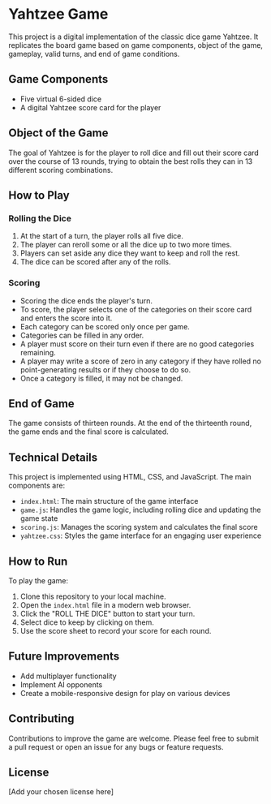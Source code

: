 # Yahtzee Game

This project is a digital implementation of the classic dice game Yahtzee. It replicates the board game based on game components, object of the game, gameplay, valid turns, and end of game conditions.

## Game Components

- Five virtual 6-sided dice
- A digital Yahtzee score card for the player

## Object of the Game

The goal of Yahtzee is for the player to roll dice and fill out their score card over the course of 13 rounds, trying to obtain the best rolls they can in 13 different scoring combinations.

## How to Play

### Rolling the Dice

1. At the start of a turn, the player rolls all five dice.
2. The player can reroll some or all the dice up to two more times.
3. Players can set aside any dice they want to keep and roll the rest.
4. The dice can be scored after any of the rolls.

### Scoring

- Scoring the dice ends the player's turn.
- To score, the player selects one of the categories on their score card and enters the score into it.
- Each category can be scored only once per game.
- Categories can be filled in any order.
- A player must score on their turn even if there are no good categories remaining.
- A player may write a score of zero in any category if they have rolled no point-generating results or if they choose to do so.
- Once a category is filled, it may not be changed.

## End of Game

The game consists of thirteen rounds. At the end of the thirteenth round, the game ends and the final score is calculated.

## Technical Details

This project is implemented using HTML, CSS, and JavaScript. The main components are:

- `index.html`: The main structure of the game interface
- `game.js`: Handles the game logic, including rolling dice and updating the game state
- `scoring.js`: Manages the scoring system and calculates the final score
- `yahtzee.css`: Styles the game interface for an engaging user experience

## How to Run

To play the game:

1. Clone this repository to your local machine.
2. Open the `index.html` file in a modern web browser.
3. Click the "ROLL THE DICE" button to start your turn.
4. Select dice to keep by clicking on them.
5. Use the score sheet to record your score for each round.

## Future Improvements

- Add multiplayer functionality
- Implement AI opponents
- Create a mobile-responsive design for play on various devices

## Contributing

Contributions to improve the game are welcome. Please feel free to submit a pull request or open an issue for any bugs or feature requests.

## License

[Add your chosen license here]

